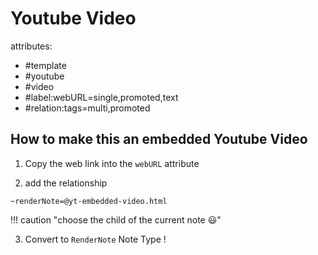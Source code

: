 # Youtube Video

attributes:
- #template 
- #youtube 
- #video 
- #label:webURL=single,promoted,text
- #relation:tags=multi,promoted 

## How to make this an embedded Youtube Video

1. Copy the web link into the `webURL` attribute

2. add the relationship

```~renderNote=@yt-embedded-video.html```

!!! caution "choose the child of the current note 😃"

3. Convert to `RenderNote` Note Type !



